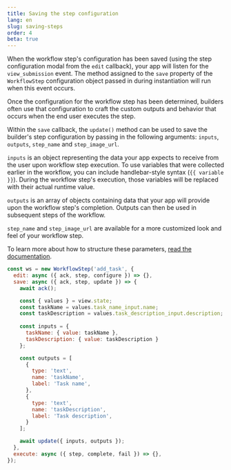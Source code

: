 ```yaml
---
title: Saving the step configuration
lang: en
slug: saving-steps
order: 4
beta: true
---
```


<div class='section-content'>

When the workflow step's configuration has been saved (using the step configuration modal from the `edit` callback), your app will listen for the `view_submission` event. The method assigned to the `save` property of the `WorkflowStep` configuration object passed in during instantiation will run when this event occurs.

Once the configuration for the workflow step has been determined, builders often use that configuration to craft the custom outputs and behavior that occurs when the end user executes the step.

Within the `save` callback, the `update()` method can be used to save the builder's step configuration by passing in the following arguments: `inputs`, `outputs`, `step_name` and `step_image_url`.

`inputs` is an object representing the data your app expects to receive from the user upon workflow step execution. To use variables that were collected earlier in the workflow, you can include handlebar-style syntax (`{{ variable }}`). During the workflow step's execution, those variables will be replaced with their actual runtime value.

`outputs` is an array of objects containing data that your app will provide upon the workflow step's completion. Outputs can then be used in subsequent steps of the workflow.

`step_name` and `step_image_url` are available for a more customized look and feel of your workflow step.

To learn more about how to structure these parameters, [read the documentation](https://api.slack.com/reference/workflows/workflow_step).

</div>

```javascript
const ws = new WorkflowStep('add_task', {
  edit: async ({ ack, step, configure }) => {},
  save: async ({ ack, step, update }) => {
    await ack();

    const { values } = view.state;
    const taskName = values.task_name_input.name;
    const taskDescription = values.task_description_input.description;
                
    const inputs = {
      taskName: { value: taskName },
      taskDescription: { value: taskDescription }
    };

    const outputs = [
      {
        type: 'text',
        name: 'taskName',
        label: 'Task name',
      },
      {
        type: 'text',
        name: 'taskDescription',
        label: 'Task description',
      }
    ];

    await update({ inputs, outputs });
  },
  execute: async ({ step, complete, fail }) => {},
});
```